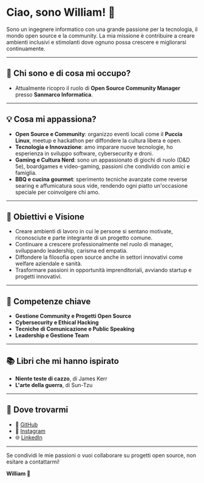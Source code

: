 # Ciao, sono William! 👋

Sono un ingegnere informatico con una grande passione per la tecnologia, il mondo open source e la community. La mia missione è contribuire a creare ambienti inclusivi e stimolanti dove ognuno possa crescere e migliorarsi continuamente.

---

## 🔭 Chi sono e di cosa mi occupo?

- Attualmente ricopro il ruolo di **Open Source Community Manager** presso **Sanmarco Informatica**.

---

## 💡 Cosa mi appassiona?

- **Open Source e Community**: organizzo eventi locali come il **Puccia Linux**, meetup e hackathon per diffondere la cultura libera e open.
- **Tecnologia e Innovazione**: amo imparare nuove tecnologie, ho esperienza in sviluppo software, cybersecurity e droni.
- **Gaming e Cultura Nerd**: sono un appassionato di giochi di ruolo (D&D 5e), boardgames e video-gaming, passioni che condivido con amici e famiglia.
- **BBQ e cucina gourmet**: sperimento tecniche avanzate come reverse searing e affumicatura sous vide, rendendo ogni piatto un'occasione speciale per coinvolgere chi amo.

---

## 🎯 Obiettivi e Visione

- Creare ambienti di lavoro in cui le persone si sentano motivate, riconosciute e parte integrante di un progetto comune.
- Continuare a crescere professionalmente nel ruolo di manager, sviluppando leadership, carisma ed empatia.
- Diffondere la filosofia open source anche in settori innovativi come welfare aziendale e sanità.
- Trasformare passioni in opportunità imprenditoriali, avviando startup e progetti innovativi.

---

## 🚀 Competenze chiave

- **Gestione Community e Progetti Open Source**
- **Cybersecurity e Ethical Hacking**
- **Tecniche di Comunicazione e Public Speaking**
- **Leadership e Gestione Team**

---

## 📚 Libri che mi hanno ispirato

- **Niente teste di cazzo**, di James Kerr
- **L'arte della guerra**, di Sun-Tzu
---

## 🤝 Dove trovarmi

- 🐙 [GitHub](https://github.com/willskymaker)
- 📸 [Instagram](https://instagram.com/willskymaker)
- 🌐 [LinkedIn](https://linkedin.com/william-donzelli)

---

Se condividi le mie passioni o vuoi collaborare su progetti open source, non esitare a contattarmi!

**William 🌟**

